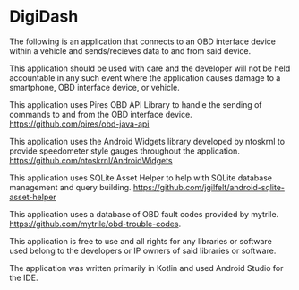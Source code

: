# DigiDash
The following is an application that connects to an OBD interface device within a vehicle and sends/recieves data to and from said device.

This application should be used with care and the developer will not be held accountable in any such event where the application causes damage to a smartphone, OBD interface device, or vehicle.

This application uses Pires OBD API Library to handle the sending of commands to and from the OBD interface device. https://github.com/pires/obd-java-api

This application uses the Android Widgets library developed by ntoskrnl to provide speedometer style gauges throughout the application.  https://github.com/ntoskrnl/AndroidWidgets

This application uses SQLite Asset Helper to help with SQLite database management and query building. https://github.com/jgilfelt/android-sqlite-asset-helper

This application uses a database of OBD fault codes provided by mytrile. https://github.com/mytrile/obd-trouble-codes.

This application is free to use and all rights for any libraries or software used belong to the developers or IP owners of said libraries or software.

The application was written primarily in Kotlin and used Android Studio for the IDE.
